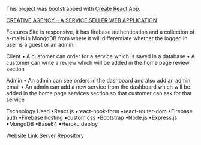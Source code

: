 This project was bootstrapped with [Create React App](https://github.com/facebook/create-react-app).


[CREATIVE AGENCY – A SERVICE SELLER WEB APPLICATION](https://github.com/annoydey/creative-agency-client.git)

Features
Site is responsive, it has firebase authentication and a collection of e-mails in MongoDB from where it will differentiate whether the logged in user is a guest or an admin.

Client
•	A customer can order for a service which is saved in a database
•	A customer can write a review which will be added in the home page review section

Admin
•	An admin can see orders in the dashboard and also add an admin email
•	An admin can add a new service from the dashboard which will be added in the home page services section so that customer can ask for that service

Technology Used
•React.js
•react-hook-form
•react-router-dom
•Firebase auth
•Firebase hosting
•custom css
•Bootstrap
•Node.js
•Express.js
•MongoDB
•Base64
•Heroku deploy

[Website Link](https://creative-agency17.web.app/)
[Server Repository](https://github.com/annoydey/creative-agency-server.git)
